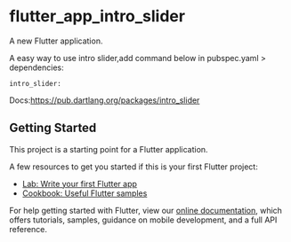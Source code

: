# flutter_app_intro_slider

A new Flutter application.

A easy way to use intro slider,add command below in pubspec.yaml > dependencies:

    intro_slider:

   Docs:https://pub.dartlang.org/packages/intro_slider

## Getting Started

This project is a starting point for a Flutter application.

A few resources to get you started if this is your first Flutter project:

- [Lab: Write your first Flutter app](https://flutter.io/docs/get-started/codelab)
- [Cookbook: Useful Flutter samples](https://flutter.io/docs/cookbook)

For help getting started with Flutter, view our 
[online documentation](https://flutter.io/docs), which offers tutorials, 
samples, guidance on mobile development, and a full API reference.
